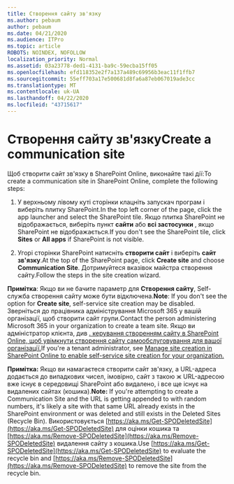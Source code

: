 ```yaml
---
title: Створення сайту зв'язку
ms.author: pebaum
author: pebaum
ms.date: 04/21/2020
ms.audience: ITPro
ms.topic: article
ROBOTS: NOINDEX, NOFOLLOW
localization_priority: Normal
ms.assetid: 03a23778-ded1-4131-ba9c-59ecba15ff05
ms.openlocfilehash: efd118352e2f7a137a489c69956b3eac11f1ffb7
ms.sourcegitcommit: 55eff703a17e500681d8fa6a87eb067019ade3cc
ms.translationtype: MT
ms.contentlocale: uk-UA
ms.lasthandoff: 04/22/2020
ms.locfileid: "43715617"
---
```

# <a name="create-a-communication-site"></a><span data-ttu-id="654cd-102">Створення сайту зв'язку</span><span class="sxs-lookup"><span data-stu-id="654cd-102">Create a communication site</span></span>

<span data-ttu-id="654cd-103">Щоб створити сайт зв'язку в SharePoint Online, виконайте такі дії:</span><span class="sxs-lookup"><span data-stu-id="654cd-103">To create a communication site in SharePoint Online, complete the following steps:</span></span> 
  
1. <span data-ttu-id="654cd-104">У верхньому лівому куті сторінки клацніть запускач програм і виберіть плитку SharePoint.</span><span class="sxs-lookup"><span data-stu-id="654cd-104">In the top left corner of the page, click the app launcher and select the SharePoint tile.</span></span> <span data-ttu-id="654cd-105">Якщо плитка SharePoint не відображається, виберіть пункт **сайти** або **всі застосунки** , якщо SharePoint не відображається.</span><span class="sxs-lookup"><span data-stu-id="654cd-105">If you don't see the SharePoint tile, click **Sites** or **All apps** if SharePoint is not visible.</span></span> 
    
2. <span data-ttu-id="654cd-106">Угорі сторінки SharePoint натисніть **створити сайт** і виберіть **сайт зв'язку**.</span><span class="sxs-lookup"><span data-stu-id="654cd-106">At the top of the SharePoint page, click **Create site** and choose **Communication Site**.</span></span> <span data-ttu-id="654cd-107">Дотримуйтеся вказівок майстра створення сайту.</span><span class="sxs-lookup"><span data-stu-id="654cd-107">Follow the steps in the site creation wizard.</span></span> 
    
 <span data-ttu-id="654cd-108">**Примітка**: Якщо ви не бачите параметр для **Створення сайту**, Self-служба створення сайту може бути відключена.</span><span class="sxs-lookup"><span data-stu-id="654cd-108">**Note**: If you don't see the option for **Create site**, self-service site creation may be disabled.</span></span> <span data-ttu-id="654cd-109">Зверніться до працівника адміністрування Microsoft 365 у вашій організації, щоб створити сайт групи.</span><span class="sxs-lookup"><span data-stu-id="654cd-109">Contact the person administering Microsoft 365 in your organization to create a team site.</span></span> <span data-ttu-id="654cd-110">Якщо ви адміністратор клієнта, див [. керування створенням сайту в SharePoint Online, щоб увімкнути створення сайту самообслуговування для вашої організації.](https://go.microsoft.com/fwlink/?linkid=2018780)</span><span class="sxs-lookup"><span data-stu-id="654cd-110">If you're a tenant administrator, see [Manage site creation in SharePoint Online to enable self-service site creation for your organization.](https://go.microsoft.com/fwlink/?linkid=2018780)</span></span>
  
 <span data-ttu-id="654cd-111">**Примітка:** Якщо ви намагаєтеся створити сайт зв'язку, а URL-адреса додається до випадкових чисел, імовірно, сайт з такою ж URL-адресою вже існує в середовищі SharePoint або видалено, і все ще існує на видалених сайтах (кошика).</span><span class="sxs-lookup"><span data-stu-id="654cd-111">**Note:** If you're attempting to create a Communication Site and the URL is getting appended to with random numbers, it's likely a site with that same URL already exists in the SharePoint environment or was deleted and still exists in the Deleted Sites (Recycle Bin).</span></span> <span data-ttu-id="654cd-112">Використовується [https://aka.ms/Get-SPODeletedSite](https://aka.ms/Get-SPODeletedSite) для оцінки кошика та [https://aka.ms/Remove-SPODeletedSite](https://aka.ms/Remove-SPODeletedSite) видалення сайту з кошика.</span><span class="sxs-lookup"><span data-stu-id="654cd-112">Use [https://aka.ms/Get-SPODeletedSite](https://aka.ms/Get-SPODeletedSite) to evaluate the recycle bin and [https://aka.ms/Remove-SPODeletedSite](https://aka.ms/Remove-SPODeletedSite) to remove the site from the recycle bin.</span></span> 
  

